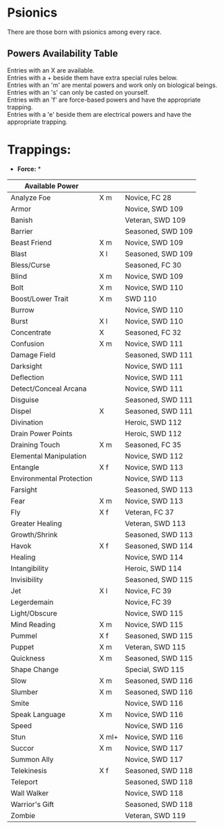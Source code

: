 # Psionics

There are those born with psionics among every race.

## Powers Availability Table

Entries with an X are available.  
Entries with a + beside them have extra special rules below.  
Entries with an 'm' are mental powers and work only on biological beings.  
Entries with an 's' can only be casted on yourself.  
Entries with an 'f' are force-based powers and have the appropriate trapping.  
Entries with a 'e' beside them are electrical powers and have the appropriate trapping.  

# Trappings:

* **Force:**
  * 

| Available Power          |       |                   |
|--------------------------|-------|-------------------|
| Analyze Foe              | X m   | Novice, FC 28     |
| Armor                    |       | Novice, SWD 109   |
| Banish                   |       | Veteran, SWD 109  |
| Barrier                  |       | Seasoned, SWD 109 |
| Beast Friend             | X m   | Novice, SWD 109   |
| Blast                    | X l   | Seasoned, SWD 109 |
| Bless/Curse              |       | Seasoned, FC 30   |
| Blind                    | X m   | Novice, SWD 109   |
| Bolt                     | X m   | Novice, SWD 110   |
| Boost/Lower Trait        | X m   | SWD 110           |
| Burrow                   |       | Novice, SWD 110   |
| Burst                    | X l   | Novice, SWD 110   |
| Concentrate              | X     | Seasoned, FC 32   |
| Confusion                | X m   | Novice, SWD 111   |
| Damage Field             |       | Seasoned, SWD 111 |
| Darksight                |       | Novice, SWD 111   |
| Deflection               |       | Novice, SWD 111   |
| Detect/Conceal Arcana    |       | Novice, SWD 111   |
| Disguise                 |       | Seasoned, SWD 111 |
| Dispel                   | X     | Seasoned, SWD 111 |
| Divination               |       | Heroic, SWD 112   |
| Drain Power Points       |       | Heroic, SWD 112   |
| Draining Touch           | X m   | Seasoned, FC 35   |
| Elemental Manipulation   |       | Novice, SWD 112   |
| Entangle                 | X f   | Novice, SWD 113   |
| Environmental Protection |       | Novice, SWD 113   |
| Farsight                 |       | Seasoned, SWD 113 |
| Fear                     | X m   | Novice, SWD 113   |
| Fly                      | X f   | Veteran, FC 37    |
| Greater Healing          |       | Veteran, SWD 113  |
| Growth/Shrink            |       | Seasoned, SWD 113 |
| Havok                    | X f   | Seasoned, SWD 114 |
| Healing                  |       | Novice, SWD 114   |
| Intangibility            |       | Heroic, SWD 114   |
| Invisibility             |       | Seasoned, SWD 115 |
| Jet                      | X l   | Novice, FC 39     |
| Legerdemain              |       | Novice, FC 39     |
| Light/Obscure            |       | Novice, SWD 115   |
| Mind Reading             | X m   | Novice, SWD 115   |
| Pummel                   | X f   | Seasoned, SWD 115 |
| Puppet                   | X m   | Veteran, SWD 115  |
| Quickness                | X m   | Seasoned, SWD 115 |
| Shape Change             |       | Special, SWD 115  |
| Slow                     | X m   | Seasoned, SWD 116 |
| Slumber                  | X m   | Seasoned, SWD 116 |
| Smite                    |       | Novice, SWD 116   |
| Speak Language           | X m   | Novice, SWD 116   |
| Speed                    |       | Novice, SWD 116   |
| Stun                     | X ml+ | Novice, SWD 116   |
| Succor                   | X m   | Novice, SWD 117   |
| Summon Ally              |       | Novice, SWD 117   |
| Telekinesis              | X f   | Seasoned, SWD 118 |
| Teleport                 |       | Seasoned, SWD 118 |
| Wall Walker              |       | Novice, SWD 118   |
| Warrior's Gift           |       | Seasoned, SWD 118 |
| Zombie                   |       | Veteran, SWD 119  |
